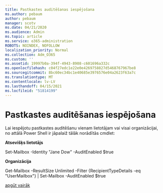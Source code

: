 ```yaml
---
title: Pastkastes auditēšanas iespējošana
ms.author: pebaum
author: pebaum
manager: scotv
ms.date: 04/21/2020
ms.audience: Admin
ms.topic: article
ms.service: o365-administration
ROBOTS: NOINDEX, NOFOLLOW
localization_priority: Normal
ms.collection: Adm_O365
ms.custom: ''
ms.assetid: 19997b0a-394f-4943-8908-c601696a332c
ms.openlocfilehash: c04f27edc1e22e0e4269758827d5468767967be8
ms.sourcegitcommit: 8bc60ec34bc1e40685e3976576e04a2623f63a7c
ms.translationtype: MT
ms.contentlocale: lv-LV
ms.lasthandoff: 04/15/2021
ms.locfileid: "51814199"
---
```

# <a name="enable-mailbox-auditing"></a>Pastkastes auditēšanas iespējošana

Lai iespējotu pastkastes auditēšanu vienam lietotājam vai visai organizācijai, no attālā Power Shell ir jāpalaiž tālāk norādītās cmdlet:
  
 **Atsevišķs lietotājs**
  
Set-Mailbox -Identity "Jane Dow" -AuditEnabled $true
  
 **Organizācija**
  
Get-Mailbox -ResultSize Unlimited -Filter {RecipientTypeDetails -eq "UserMailbox"} | Set-Mailbox -AuditEnabled $true
  
[apgūt vairāk](https://docs.microsoft.com/microsoft-365/compliance/enable-mailbox-auditing)
  

